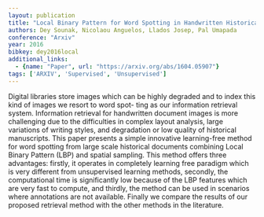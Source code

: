 ```yaml
---
layout: publication
title: "Local Binary Pattern for Word Spotting in Handwritten Historical Document"
authors: Dey Sounak, Nicolaou Anguelos, Llados Josep, Pal Umapada
conference: "Arxiv"
year: 2016
bibkey: dey2016local
additional_links:
  - {name: "Paper", url: "https://arxiv.org/abs/1604.05907"}
tags: ['ARXIV', 'Supervised', 'Unsupervised']
---
```

Digital libraries store images which can be highly degraded and to index this
kind of images we resort to word spot- ting as our information retrieval system.
Information retrieval for handwritten document images is more challenging due to
the difficulties in complex layout analysis, large variations of writing styles,
and degradation or low quality of historical manuscripts. This paper presents a
simple innovative learning-free method for word spotting from large scale
historical documents combining Local Binary Pattern (LBP) and spatial sampling.
This method offers three advantages: firstly, it operates in completely learning
free paradigm which is very different from unsupervised learning methods,
secondly, the computational time is significantly low because of the LBP
features which are very fast to compute, and thirdly, the method can be used in
scenarios where annotations are not available. Finally we compare the results of
our proposed retrieval method with the other methods in the literature.
